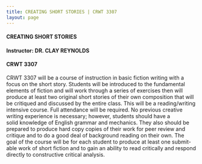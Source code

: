 ```yaml
---
title: CREATING SHORT STORIES | CRWT 3307
layout: page
---
```


#### CREATING SHORT STORIES

#### Instructor: DR. CLAY REYNOLDS

#### CRWT 3307

CRWT 3307 will be a course of instruction in basic fiction writing with a focus on the short story. Students will be introduced to the fundamental elements of fiction and will work through a series of exercises then will produce at least two original short stories of their own composition that will be critiqued and discussed by the entire class. This will be a reading/writing intensive course. Full attendance will be required. No previous creative writing experience is necessary; however, students should have a solid knowledge of English grammar and mechanics. They also should be prepared to produce hard copy copies of their work for peer review and critique and to do a good deal of background reading on their own. The goal of the course will be for each student to produce at least one submit-able work of short fiction and to gain an ability to read critically and respond directly to constructive critical analysis.
